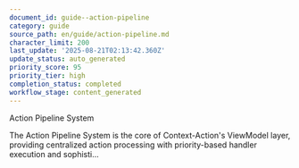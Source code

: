 ```yaml
---
document_id: guide--action-pipeline
category: guide
source_path: en/guide/action-pipeline.md
character_limit: 200
last_update: '2025-08-21T02:13:42.360Z'
update_status: auto_generated
priority_score: 95
priority_tier: high
completion_status: completed
workflow_stage: content_generated
---
```

Action Pipeline System

The Action Pipeline System is the core of Context-Action's ViewModel layer, providing centralized action processing with priority-based handler execution and sophisti...
